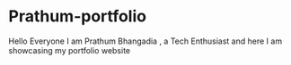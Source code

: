 # Prathum-portfolio
Hello Everyone I am Prathum Bhangadia ,  a Tech Enthusiast and here I am showcasing my portfolio website
